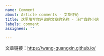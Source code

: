 ```yaml
---
name: Comment
about: Article comments - 文章评论
title: 这里填写你评论的文章的名称 · 汪广鑫的小站
labels: comment
assignees: ''

---
```


文章链接：<https://wang-guangxin.github.io/>

<!-- 
- 发起前请先检查是否已存在该文章 Issue。请不要重复建立相同 Issue。
- 请替换上方文章链接为你评论的文章链接。
- 请在发起后的 Issue 中再进行评论。

谢谢配合！
-->
